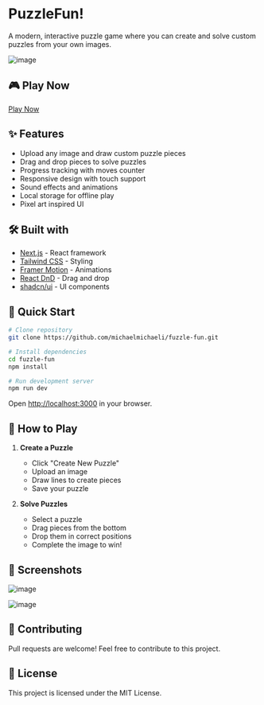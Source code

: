 # PuzzleFun!

A modern, interactive puzzle game where you can create and solve custom puzzles from your own images.

![image](https://github.com/user-attachments/assets/780e57a0-7ce3-40b1-a806-118702744e20)

## 🎮 Play Now

[Play Now](https://puzzle-fun.vercel.app/)

## ✨ Features

- Upload any image and draw custom puzzle pieces
- Drag and drop pieces to solve puzzles
- Progress tracking with moves counter
- Responsive design with touch support
- Sound effects and animations
- Local storage for offline play
- Pixel art inspired UI

## 🛠️ Built with

- [Next.js](https://nextjs.org/) - React framework
- [Tailwind CSS](https://tailwindcss.com/) - Styling
- [Framer Motion](https://www.framer.com/motion/) - Animations
- [React DnD](https://react-dnd.github.io/react-dnd/) - Drag and drop
- [shadcn/ui](https://ui.shadcn.com/) - UI components

## 🚀 Quick Start

```bash
# Clone repository
git clone https://github.com/michaelmichaeli/fuzzle-fun.git

# Install dependencies
cd fuzzle-fun
npm install

# Run development server
npm run dev
```

Open [http://localhost:3000](http://localhost:3000) in your browser.

## 🎯 How to Play

1. **Create a Puzzle**

   - Click "Create New Puzzle"
   - Upload an image
   - Draw lines to create pieces
   - Save your puzzle

2. **Solve Puzzles**

   - Select a puzzle
   - Drag pieces from the bottom
   - Drop them in correct positions
   - Complete the image to win!

## 📸 Screenshots

![image](https://github.com/user-attachments/assets/96d6e10c-f283-443e-a5c5-cb4fa5fb007f)

![image](https://github.com/user-attachments/assets/02266e8c-806f-4faf-970e-3944376b71dd)

## 🤝 Contributing

Pull requests are welcome! Feel free to contribute to this project.

## 📄 License

This project is licensed under the MIT License.
